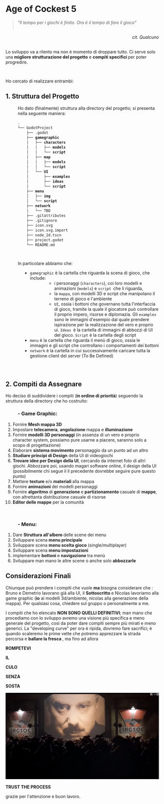 <h1>Age of Cockest 5</h1>
<blockquote><em>"Il tempo per i giochi &egrave; finito. Ora &egrave; il tempo di fare il gioco"&nbsp; &nbsp; &nbsp; &nbsp; &nbsp; &nbsp; &nbsp; &nbsp; &nbsp; &nbsp; &nbsp; &nbsp; &nbsp; &nbsp; &nbsp; &nbsp; &nbsp; &nbsp; &nbsp; &nbsp; &nbsp; &nbsp; &nbsp; &nbsp; &nbsp;&nbsp;</em></blockquote>
<div style="text-align: right;"><em>cit. Qualcuno</em></div>
<div style="text-align: right;">&nbsp;</div>
<p>Lo sviluppo va a rilento ma non &egrave; momento di droppare tutto. Ci serve solo una <strong>migliore strutturazione del progetto</strong> e <strong>compiti specifici </strong>per poter progredire.</p>
<p>&nbsp;</p>
<p>Ho cercato di realizzare entrambi:</p>
<h2>1. Struttura del Progetto</h2>
<p style="padding-left: 40px;">Ho dato (finalmente) struttura alla directory del progetto; si presenta nella seguente maniera:</p>
<pre style="padding-left: 40px;"><code>.
└── GodotProject
    ├── .godot
    ├── <strong>gamegraphic</strong>
    │   ├── <strong>characters</strong>
    │   │   ├── <strong>models</strong>
    │   │   └── <strong>script</strong>
    │   ├── <strong>map</strong>
    │   │   ├── <strong>models</strong>
    │   │   └── <strong>script</strong>
    │   └── <strong>UI</strong>
    │       ├── <strong>examples</strong>
    │       ├── <strong>ideas</strong>
    │       └── <strong>script</strong>
    ├── <strong>menu</strong>
    │   ├── <strong>img</strong>
    │   └── <strong>script</strong>
    ├── <strong>network</strong>
    │   └── TBD
    ├── .gitattributes
    ├── .gitignore
    ├── icon.svg
    ├── icon.svg.import
    ├── node_2d.tscn
    ├── project.godot
  	└── README.md</code></pre>
<p style="padding-left: 40px;">&nbsp;</p>
<p style="padding-left: 40px;">In particolare abbiamo che:</p>
<ul style="padding-left: 80px;">
<li><code>gamegraphic</code> &egrave; la cartella che riguarda la scena di gioco, che include:
<ul style="padding-left: 80px;">
<li>i personaggi (<code>characters</code>), coi loro modelli e animazioni (<code>models</code>) e <code>script </code>che li riguarda,</li>
<li>la <code>mappa</code>, con modelli 3D e script che manipolano il terreno di gioco e l'ambiente</li>
<li><code>UI</code>, ossia i bottoni che governano tutta l'interfaccia di gioco, tramite la quale il giocatore pu&ograve; controllare il proprio impero, risorse e diplomazia. Gli <code>examples</code> sono le immagini d'esempio dal quale prendere ispirazione per la realizzazione del vero e proprio ui. <code>Ideas </code>&egrave; la cartella di immagini di abbozzi di UI del gioco. <code>Script</code> &egrave; la cartella degli script</li>
</ul>
</li>
<li><code>menu</code> &egrave; la cartella che riguarda il men&ugrave; di gioco, ossia le immagini e gli script che controllano i comportamenti dei bottoni</li>
<li><code>network</code> &egrave; la cartella in cui successivamente caricare tutta la gestione client del server (To Be Defined)</li>
</ul>
<h3>&nbsp;</h3>
<h2>2. Compiti da Assegnare</h2>
<p>Ho deciso di suddividere i compiti (<strong>in ordine di priorit&agrave;</strong>) seguendo la struttura della directory che ho costruito:</p>
<h3 style="padding-left: 40px;">- Game Graphic:</h3>

<ol>
<li>Fornire <strong>Mesh mappa 3D</strong></li>
<li>Impostare <strong>telecamera</strong>, <strong>angolazione </strong>mappa e <strong>illuminazione</strong></li>
<li>Fornire <strong>modelli 3D personaggi </strong>(in assenza di un vero e proprio character system, possiamo pure usarne a piacere, saranno solo a scopo di progettazione)</li>
<li>Elaborare <strong>sistema movimento</strong> personaggio da un punto ad un altro&nbsp;</li>
<li><strong>Studiare principi di Design</strong> della UI di videogiochi</li>
<li><strong>Trovare idee per Design della UI</strong>, cercando da internet foto di altri giochi. Abbozzare poi, usando magari software online, il design della UI (possibilmente chi segue il il precedente dovrebbe seguire pure questo punto)</li>
<li>Mettere <strong>texture </strong>e/o <strong>materiali </strong>alla mappa</li>
<li>Fornire <strong>animazioni </strong>dei modelli personaggi</li>
<li>Fornire <strong>algoritmo </strong>di <strong>generazione </strong>e <strong>partizionamento </strong>casuale di <strong>mappe</strong>, con altrettanta distribuzione casuale di risorse</li>
<li><strong>Editor delle mappe</strong> per la comunit&agrave;</li>
</ol>
<p>&nbsp;</p>
<h3 style="padding-left: 40px;">- Menu:</h3>

<ol>
<li>Dare <strong>Struttura all'albero </strong>delle scene dei menu</li>
<li>Sviluppare scena <strong>menu principale</strong></li>
<li>Sviluppare scena <strong>menu scelta gioco</strong> (single/multiplayer)</li>
<li>Sviluppare scena <strong>menu impostazioni</strong></li>
<li>implementare <strong>bottoni </strong>e <strong>navigazione </strong>tra men&ugrave;</li>
<li>Sviluppare man mano le altre scene o anche solo <strong>abbozzarle</strong></li>
</ol>

<h2>Considerazioni Finali</h2>
<p>Chiunque pu&ograve; prendere i compiti che vuole <strong>ma&nbsp;</strong>bisogna considerare che : Bruno e Demetrio lavorano gi&agrave; alla UI, il <strong>Sottoscritto </strong>e Nicolas lavoriamo alla game graphic (<strong>io</strong> ai modelli 3d/ambiente, nicolas alla generazione della mappa). Per qualsiasi cosa, chiedere sul gruppo o personalmente a me.</p>
<p>I compiti che ho elencato <strong>NON SONO QUELLI DEFINITIVI</strong>; man mano che procediamo con lo sviluppo avremo una visione pi&ugrave; specifica e meno generale del progetto, cos&igrave; da poter dare compiti sempre pi&ugrave; mirati e meno generici. La "developing curve" per ora &egrave; ripida, dovremo fare sacrifici; &egrave; quando scaleremo le prime vette che potremo apprezzare la strada percorsa e <strong>ballare la fresca </strong>, ma fino ad allora&nbsp;</p>
<p><strong>ROMPETEVI</strong></p>
<p><strong>IL</strong></p>
<p><strong>CULO</strong></p>
<p><strong>SENZA</strong></p>
<p><strong>SOSTA</strong></p>
<p><strong><img src="./Big_Brother_1984.jpg" alt="" /></strong></p>
<p><strong>TRUST THE PROCESS</strong></p>
<p>grazie per l'attenzione e buon lavoro.</p>
